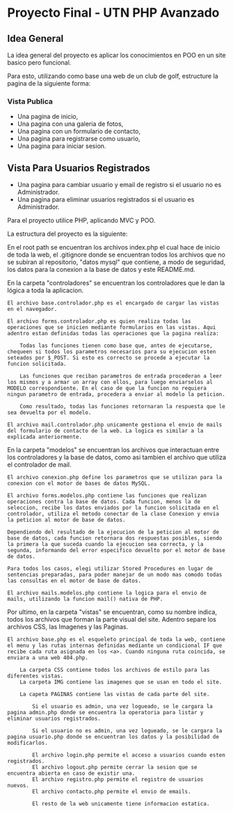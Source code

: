 # Proyecto Final - UTN PHP Avanzado

## Idea General

La idea general del proyecto es aplicar los conocimientos en POO en un site basico pero funcional.

Para esto, utilizando como base una web de un club de golf, estructure la pagina de la siguiente forma:

### Vista Publica
- Una pagina de inicio,
- Una pagina con una galeria de fotos,
- Una pagina con un formulario de contacto,
- Una pagina para registrarse como usuario,
- Una pagina para iniciar sesion.

## Vista Para Usuarios Registrados

- Una pagina para cambiar usuario y email de registro si el usuario no es Administrador.
- Una pagina para eliminar usuarios registrados si el usuario es Administrador.


Para el proyecto utilice PHP, aplicando MVC y POO.

La estructura del proyecto es la siguiente:

En el root path se encuentran los archivos index.php el cual hace de inicio de toda la web, el .gitignore donde se encuentran todos los archivos que no se subiran al repositorio, "datos mysql" que contiene, a modo de seguridad, los datos para la conexion a la base de datos y este README.md.

En la carpeta "controladores" se encuentran los controladores que le dan la lógica a toda la aplicacion.

    El archivo base.controlador.php es el encargado de cargar las vistas en el navegador.

    El archivo forms.controlador.php es quien realiza todas las operaciones que se inicien mediante formularios en las vistas. Aqui adentro estan definidas todas las operaciones que la pagina realiza:

        Todas las funciones tienen como base que, antes de ejecutarse, chequeen si todos los parametros necesarios para su ejecucion esten seteados por $_POST. Si esto es correcto se procede a ejecutar la funcion solicitada.

        Las funciones que reciban parametros de entrada procederan a leer los mismos y a armar un array con ellos, para luego enviarselos al MODELO correspondiente. En el caso de que la funcion no requiera ningun parametro de entrada, procedera a enviar al modelo la peticion.

        Como resultado, todas las funciones retornaran la respuesta que le sea devuelta por el modelo.

    El archivo mail.controlador.php unicamente gestiona el envio de mails del formulario de contacto de la web. La logica es similar a la explicada anteriormente.

En la carpeta "modelos" se encuentran los archivos que interactuan entre los controladores y la base de datos, como asi tambien el archivo que utiliza el controlador de mail.

    El archivo conexion.php define los parametros que se utilizan para la conexion con el motor de bases de datos MySQL.

    El archivo forms.modelos.php contiene las funciones que realizan operaciones contra la base de datos. Cada funcion, menos la de seleccion, recibe los datos enviados por la funcion solicitada en el controlador, utiliza el metodo conectar de la clase Conexion y envia la peticion al motor de base de datos.
    
    Dependiendo del resultado de la ejecucion de la peticion al motor de base de datos, cada funcion retornara dos respuestas posibles, siendo la primera la que suceda cuando la ejecucion sea correcta, y la segunda, informando del error especifico devuelto por el motor de base de datos.

    Para todos los casos, elegi utilizar Stored Procedures en lugar de sentencias preparadas, para poder manejar de un modo mas comodo todas las consultas en el motor de base de datos.

    El archivo mails.modelos.php contiene la logica para el envio de mails, utilizando la funcion mail() nativa de PHP.

Por ultimo, en la carpeta "vistas" se encuentran, como su nombre indica, todos los archivos que forman la parte visual del site. Adentro separe los archivos CSS, las Imagenes y las Paginas.

    El archivo base.php es el esqueleto principal de toda la web, contiene el menu y las rutas internas definidas mediante un condicional IF que recibe cada ruta asignada en los <a>. Cuando ninguna ruta coincida, se enviara a una web 404.php.

        La carpeta CSS contiene todos los archivos de estilo para las diferentes vistas.
        La carpeta IMG contiene las imagenes que se usan en todo el site.

        La capeta PAGINAS contiene las vistas de cada parte del site.

            Si el usuario es admin, una vez logueado, se le cargara la pagina admin.php donde se encuentra la operatoria para listar y eliminar usuarios registrados.

            Si el usuario no es admin, una vez logueado, se le cargara la pagina usuario.php donde se encuentran los datos y la posibilidad de modificarlos.

            El archivo login.php permite el acceso a usuarios cuando esten registrados.
            El archivo logout.php permite cerrar la sesion que se encuentra abierta en caso de existir una.
            El archivo registro.php permite el registro de usuarios nuevos.
            El archivo contacto.php permite el envio de emails.

            El resto de la web unicamente tiene informacion estatica.